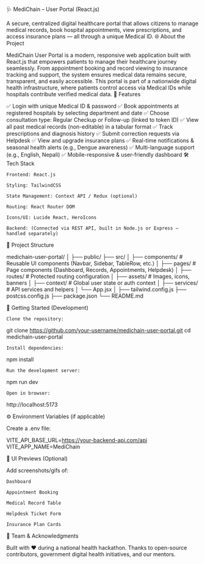 🩺 MediChain – User Portal (React.js)

A secure, centralized digital healthcare portal that allows citizens to manage medical records, book hospital appointments, view prescriptions, and access insurance plans — all through a unique Medical ID.
🌐 About the Project

MediChain User Portal is a modern, responsive web application built with React.js that empowers patients to manage their healthcare journey seamlessly. From appointment booking and record viewing to insurance tracking and support, the system ensures medical data remains secure, transparent, and easily accessible. This portal is part of a nationwide digital health infrastructure, where patients control access via Medical IDs while hospitals contribute verified medical data.
🚀 Features

✅ Login with unique Medical ID & password
✅ Book appointments at registered hospitals by selecting department and date
✅ Choose consultation type: Regular Checkup or Follow-up (linked to token ID)
✅ View all past medical records (non-editable) in a tabular format
✅ Track prescriptions and diagnosis history
✅ Submit correction requests via Helpdesk
✅ View and upgrade insurance plans
✅ Real-time notifications & seasonal health alerts (e.g., Dengue awareness)
✅ Multi-language support (e.g., English, Nepali)
✅ Mobile-responsive & user-friendly dashboard
🛠️ Tech Stack

    Frontend: React.js

    Styling: TailwindCSS

    State Management: Context API / Redux (optional)

    Routing: React Router DOM

    Icons/UI: Lucide React, HeroIcons

    Backend: (Connected via REST API, built in Node.js or Express – handled separately)

📁 Project Structure

medichain-user-portal/
│
├── public/
├── src/
│   ├── components/         # Reusable UI components (Navbar, Sidebar, TableRow, etc.)
│   ├── pages/              # Page components (Dashboard, Records, Appointments, Helpdesk)
│   ├── routes/             # Protected routing configuration
│   ├── assets/             # Images, icons, banners
│   ├── context/            # Global user state or auth context
│   ├── services/           # API services and helpers
│   └── App.jsx
│
├── tailwind.config.js
├── postcss.config.js
├── package.json
└── README.md

🧪 Getting Started (Development)

    Clone the repository:

git clone https://github.com/your-username/medichain-user-portal.git
cd medichain-user-portal

    Install dependencies:

npm install

    Run the development server:

npm run dev

    Open in browser:

http://localhost:5173

⚙️ Environment Variables (if applicable)

Create a .env file:

VITE_API_BASE_URL=https://your-backend-api.com/api
VITE_APP_NAME=MediChain

📸 UI Previews (Optional)

Add screenshots/gifs of:

    Dashboard

    Appointment Booking

    Medical Record Table

    Helpdesk Ticket Form

    Insurance Plan Cards

🤝 Team & Acknowledgments

Built with ❤️ during a national health hackathon.
Thanks to open-source contributors, government digital health initiatives, and our mentors.
